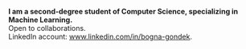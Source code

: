 **I am a second-degree student of Computer Science, specializing in Machine Learning.**\
Open to collaborations.\
LinkedIn account: www.linkedin.com/in/bogna-gondek.
